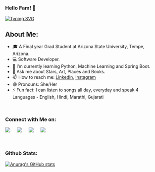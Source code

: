 ### Hello Fam! 👋
<!--[![Typing SVG](https://readme-typing-svg.herokuapp.com?size=25&color=8C8C8C&center=true&lines=Hi+there%2C+I+am+Prutha+Shouche;Software+Developer;Freelance+Illustrator)](https://git.io/typing-svg)-->
[![Typing SVG](https://readme-typing-svg.herokuapp.com?size=25&color=50EAFF&center=true&lines=Hi+there%2C+I+am+Prutha+Shouche;Software+Developer;Freelance+Illustrator)](https://git.io/typing-svg)

<!--<img align="right" alt="GIF" src="https://github.com/arsentieva/arsentieva/blob/main/code.gif?raw=true" width="500" height="320" />-->
<h2>About Me:</h2>


- 🎓 A Final year Grad Student at Arizona State University, Tempe, Arizona.
- 💻 Software Developer.
- 🌱 I’m currently learning Python, Machine Learning and Spring Boot.
- 💬 Ask me about Stars, Art, Places and Books. 
- 📫 How to reach me: [Linkedin](https://www.linkedin.com/in/prutha-shouche/), [Instagram](https://www.instagram.com/prutha_shouche/)
- 😄 Pronouns: She/Her
- ⚡ Fun fact: I can listen to songs all day, everyday and speak 4 Languages - English, Hindi, Marathi, Gujarati


<br/>

<p>
<h3>Connect with Me on:</h3>
<a target="_blank" href="https://www.linkedin.com/in/prutha-shouche/"><img src="https://img.shields.io/badge/-LinkedIn-0077B5?style=for-the-badge&logo=Linkedin&logoColor=white"></img></a>
&emsp;
<a target="_blank" href="mailto:pruthashouche@gmail.com"
><img src="https://img.shields.io/badge/-Gmail-D14836?style=for-the-badge&logo=Gmail&logoColor=white"></img></a>
&emsp;
<a target="_blank" href="https://www.instagram.com/prutha_shouche/"><img src="https://img.shields.io/badge/-Instagram-E4405F?style=for-the-badge&logo=Instagram&logoColor=white"></img></a>
&emsp;
<a target="_blank" href="https://leetcode.com/pruthashouche/"><img src="https://img.shields.io/badge/-LeetCode-FFA116?style=for-the-badge&logo=LeetCode&logoColor=black"></img></a>
&emsp;
</p>
<br/>


<h3>Github Stats:</h3>

[![Anurag's GitHub stats](https://github-readme-stats.vercel.app/api?username=prutha-shouche)](https://github.com/anuraghazra/github-readme-stats)




